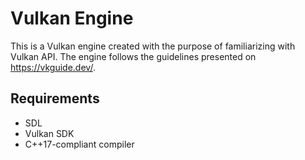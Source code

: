 # Vulkan Engine

This is a Vulkan engine created with the purpose of familiarizing with Vulkan API. The engine follows the guidelines presented on https://vkguide.dev/.

## Requirements

- SDL
- Vulkan SDK
- C++17-compliant compiler
